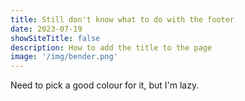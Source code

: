 ```yaml
---
title: Still don't know what to do with the footer
date: 2023-07-19
showSiteTitle: false
description: How to add the title to the page
image: '/img/bender.png'
---
```


Need to pick a good colour for it, but I'm lazy.
